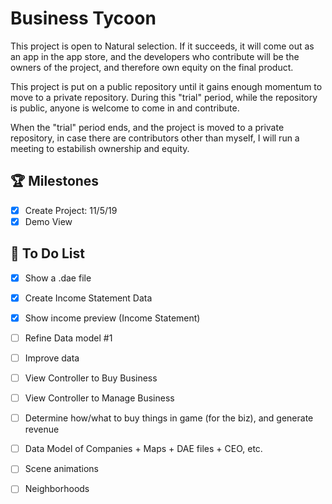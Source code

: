 #  Business Tycoon

This project is open to Natural selection. If it succeeds, it will come out as an app in the app store, and the developers who contribute will be the owners of the project, and therefore own equity on the final product.

This project is put on a public repository until it gains enough momentum to move to a private repository.
During this "trial" period, while the repository is public, anyone is welcome to come in and contribute.

When the "trial" period ends, and the project is moved to a private repository, in case there are contributors other than myself, I will run a meeting to estabilish ownership and equity.

## 🏆 Milestones

- [X] Create Project: 11/5/19
- [X] Demo View

## 📝 To Do List

- [X] Show a .dae file
- [X] Create Income Statement Data
- [X] Show income preview (Income Statement)

- [ ] Refine Data model #1

- [ ] Improve data
- [ ] View Controller to Buy Business
- [ ] View Controller to Manage Business
- [ ] Determine how/what to buy things in game (for the biz), and generate revenue

- [ ] Data Model of Companies + Maps + DAE files + CEO, etc.
- [ ] Scene animations
- [ ] Neighborhoods
